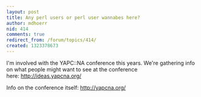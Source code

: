 ```yaml
---
layout: post
title: Any perl users or perl user wannabes here?
author: mdhoerr
nid: 414
comments: true
redirect_from: /forum/topics/414/
created: 1323378673
---
```

I'm involved with the YAPC::NA conference this years. We're gathering info on what people might want to see at the conference here:&nbsp;<a href="http://ideas.yapcna.org/">http://ideas.yapcna.org/</a>

Info on the conference itself:&nbsp;<a href="http://yapcna.org/">http://yapcna.org/</a>
